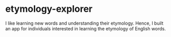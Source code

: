# etymology-explorer
I like learning new words and understanding their etymology. Hence, I built an app for individuals interested in learning the etymology of English words.
